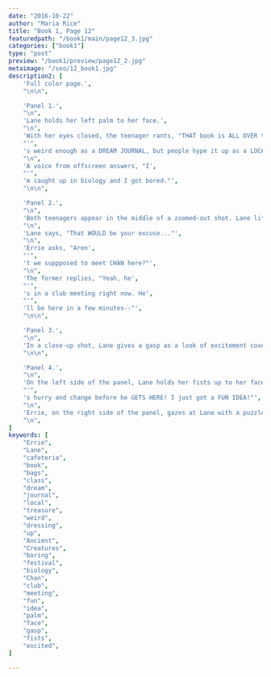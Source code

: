 ```yaml
---
date: "2016-10-22"
author: "Maria Rice"
title: "Book 1, Page 12"
featuredpath: "/book1/main/page12_3.jpg"
categories: ["book1"]
type: "post"
preview: "/book1/preview/page12_2.jpg"
metaimage: "/seo/12_book1.jpg"
description2: [
    'Full color page.',
    "\n\n",

    'Panel 1.',
    "\n",
    'Lane holds her left palm to her face.',
    "\n",
    'With her eyes closed, the teenager rants, "THAT book is ALL OVER the place! It',
    "'",
    's weird enough as a DREAM JOURNAL, but people hype it up as a LOCAL TREASURE! Personally, I find it dull...though dressing up for the festival is fun. ...Sorry, WHY were you reading that?"',
    "\n",
    'A voice from offscreen answers, "I',
    "'",
    'm caught up in biology and I got bored."',
    "\n\n",

    'Panel 2.',
    "\n",
    'Both teenagers appear in the middle of a zoomed-out shot. Lane lifts her left hand up from her face and stares at her friend to her left. Errie also gazes to her left, directing attention to the right side of the panel.',
    "\n",
    'Lane says, "That WOULD be your excuse..."',
    "\n",
    'Errie asks, "Aren',
    "'",
    't we suppposed to meet CHAN here?"',
    "\n",
    'The former replies, "Yeah, he',
    "'",
    's in a club meeting right now. He',
    "'",
    'll be here in a few minutes--"',
    "\n\n",

    'Panel 3.',
    "\n",
    'In a close-up shot, Lane gives a gasp as a look of excitement covers her face.',
    "\n\n",

    'Panel 4.',
    "\n",
    'On the left side of the panel, Lane holds her fists up to her face excitedly as she exclaims, "Let',
    "'",
    's hurry and change before he GETS HERE! I just got a FUN IDEA!"',
    "\n",
    'Errie, on the right side of the panel, gazes at Lane with a puzzled expression on her face.',
    "\n",
]
keywords: [
    "Errie", 
    "Lane",
    "cafeteria",
    "book",
    "bags",
    "class",
    "dream",
    "journal",
    "local",
    "treasure",
    "weird",
    "dressing",
    "up",
    "Ancient",
    "Creatures",
    "boring",
    "festival",
    "biology",
    "Chan",
    "club",
    "meeting",
    "fun",
    "idea",
    "palm",
    "face",
    "gasp",
    "fists",
    "excited",
]

---
```

